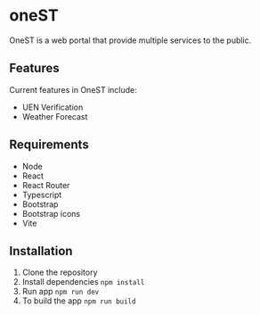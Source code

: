 # oneST

OneST is a web portal that provide multiple services to the public. 

## Features
Current features in OneST include:
- UEN Verification
- Weather Forecast

## Requirements
- Node 
- React 
- React Router
- Typescript
- Bootstrap 
- Bootstrap icons 
- Vite

## Installation
1. Clone the repository
2. Install dependencies `npm install`
3. Run app `npm run dev`
4. To build the app `npm run build`
